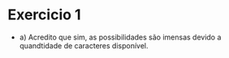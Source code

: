 # Exercicio 1

* a) Acredito que sim, as possibilidades são imensas devido a quandtidade de caracteres disponível.